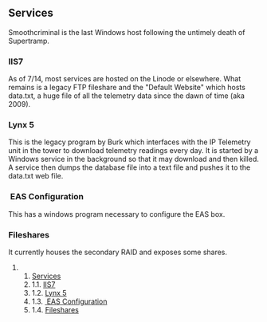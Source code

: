 Services 
--------

Smoothcriminal is the last Windows host following the untimely death of
Supertramp.

### IIS7 

As of 7/14, most services are hosted on the Linode or elsewhere. What
remains is a legacy FTP fileshare and the "Default Website" which hosts
data.txt, a huge file of all the telemetry data since the dawn of time
(aka 2009).

### Lynx 5 

This is the legacy program by Burk which interfaces with the IP
Telemetry unit in the tower to download telemetry readings every day. It
is started by a Windows service in the background so that it may
download and then killed. A service then dumps the database file into a
text file and pushes it to the data.txt web file.

###  EAS Configuration 

This has a windows program necessary to configure the EAS box.

### Fileshares 

It currently houses the secondary RAID and exposes some shares.

1.  1. [Services](#Services)
    1.  1.1. [IIS7](#IIS7)
    2.  1.2. [Lynx 5](#Lynx_5)
    3.  1.3. [ EAS Configuration](#EAS_Configuration)
    4.  1.4. [Fileshares](#Fileshares)


